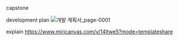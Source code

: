 capstone

development plan
![개발 계획서_page-0001](https://github.com/user-attachments/assets/bd3afc27-d845-489f-bb5a-2e8d6cf28e06)

explain
https://www.miricanvas.com/v/14ltwe5?mode=templateshare
